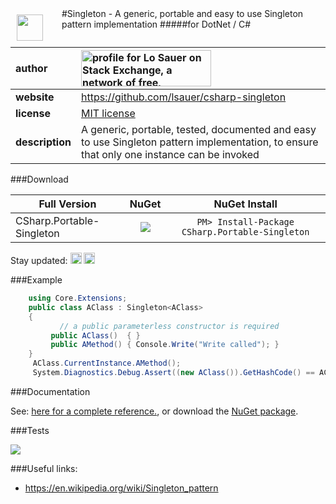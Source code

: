 
<img src="https://googledrive.com/host/0ByqWUM5YoR35SUREUWdZcTRiQ3M/singleton-icon2.jpg" style="border:0px; margin:10px; margin-right:30px; float:left;" height="42" />
#Singleton -  A generic, portable and easy to use Singleton pattern implementation
#####for DotNet / C#

**author** | <a href="http://stackexchange.com/users/485574/lo-sauer"><img src="http://stackexchange.com/users/flair/485574.png" width="208" height="58" alt="profile for Lo Sauer on Stack Exchange, a network of free, community-driven Q&amp;A sites" title="profile for Lo Sauer on Stack Exchange, a network of free, community-driven Q&amp;A sites" /></a>
:------------ | :------------- 
**website** | https://github.com/lsauer/csharp-singleton   
**license** | <a href="http://lsauer.mit-license.org/" target="_blank">MIT license</a>   
**description** | A generic, portable, tested, documented and easy to use Singleton pattern implementation, to ensure that only one instance can be invoked

###Download

Full Version | NuGet | NuGet Install
------------ | :-------------: | :-------------:
CSharp.Portable-Singleton | <a href="https://www.nuget.org/packages/CSharp.Portable-Singleton/" target="_blank"><img src="https://googledrive.com/host/0ByqWUM5YoR35ZWhvaXFrZ2pRcmM/nuget_version_counter_gh_singleton.svg"/></a> | ```PM> Install-Package CSharp.Portable-Singleton```

Stay updated:  <a href="https://twitter.com/sauerlo/" target="_blank"><img src="https://googledrive.com/host/0ByqWUM5YoR35NGZiSEs4SXduTGM/gh_twitter_like.png" alt="Twitter Follow" height="18" /></a>
<a href="https://www.facebook.com/lorenz.lo.sauer/" target="_blank"><img src="https://googledrive.com/host/0ByqWUM5YoR35NGZiSEs4SXduTGM/gh_facebook_like.png" alt="Facebook Like" height="18" /></a>


###Example
  
<example>

```cs
    using Core.Extensions;
    public class AClass : Singleton<AClass>
    {
           // a public parameterless constructor is required
         public AClass()  { }
         public AMethod() { Console.Write("Write called"); }
    }
     AClass.CurrentInstance.AMethod();
     System.Diagnostics.Debug.Assert((new AClass()).GetHashCode() == AClass.CurrentInstance.GetHashCode(), "Same Instance")
```

</example>

###Documentation

See: <a href="https://googledrive.com/host/0ByqWUM5YoR35MnV3V0pDdERyd0U/index.html">here for a complete reference.</a>, or download the <a href="https://www.nuget.org/packages/CSharp.Portable-Singleton/" target="_blank">NuGet package</a>.

###Tests

<img src="https://googledrive.com/host/0ByqWUM5YoR35SUREUWdZcTRiQ3M/singleton_testsrun.png" target="_blank" />


###Useful links: 
- https://en.wikipedia.org/wiki/Singleton_pattern
